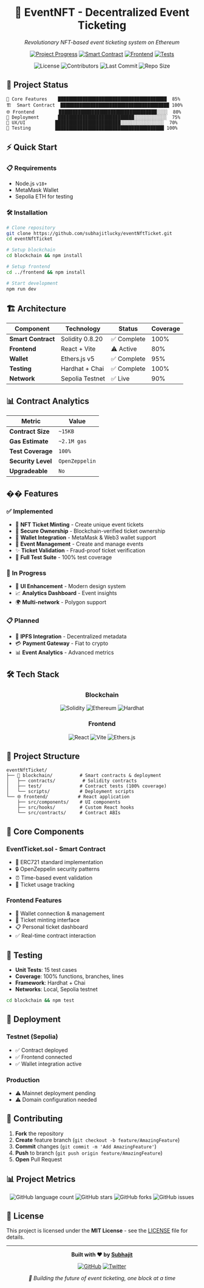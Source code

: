 <div align="center">

# 🎫 EventNFT - Decentralized Event Ticketing

*Revolutionary NFT-based event ticketing system on Ethereum*

[![Project Progress](https://img.shields.io/badge/Progress-82%25-brightgreen?style=for-the-badge&logo=ethereum&logoColor=white)](https://github.com/subhajitlucky/event_nft_ticket)
[![Smart Contract](https://img.shields.io/badge/Contract-Deployed-success?style=for-the-badge&logo=solidity&logoColor=white)](https://sepolia.etherscan.io/)
[![Frontend](https://img.shields.io/badge/Frontend-Live-blue?style=for-the-badge&logo=react&logoColor=white)](https://github.com/subhajitlucky/event_nft_ticket)
[![Tests](https://img.shields.io/badge/Tests-Passing-brightgreen?style=for-the-badge&logo=ethereum&logoColor=white)](https://github.com/subhajitlucky/event_nft_ticket)

![License](https://img.shields.io/badge/license-MIT-blue?style=flat-square)
![Contributors](https://img.shields.io/github/contributors/subhajitlucky/event_nft_ticket?style=flat-square)
![Last Commit](https://img.shields.io/github/last-commit/subhajitlucky/event_nft_ticket?style=flat-square)
![Repo Size](https://img.shields.io/github/repo-size/subhajitlucky/event_nft_ticket?style=flat-square)

</div>

## 🚀 **Project Status**

```
🎯 Core Features    ████████████████████████████████████████  85%
🏗️  Smart Contract  ████████████████████████████████████████ 100%
🌐 Frontend         ████████████████████████████████████░░░░  80%
🚢 Deployment       ████████████████████████████░░░░░░░░░░░░  75%
📱 UX/UI           ████████████████████████░░░░░░░░░░░░░░░░  70%
🧪 Testing         ████████████████████████████████████████ 100%
```

## ⚡ **Quick Start**

### 📋 **Requirements**
- Node.js `v18+`
- MetaMask Wallet
- Sepolia ETH for testing

### 🛠️ **Installation**
```bash
# Clone repository
git clone https://github.com/subhajitlucky/eventNftTicket.git
cd eventNftTicket

# Setup blockchain
cd blockchain && npm install

# Setup frontend  
cd ../frontend && npm install

# Start development
npm run dev
```

## 🏗️ **Architecture**

<div align="center">

| Component | Technology | Status | Coverage |
|-----------|------------|--------|----------|
| **Smart Contract** | Solidity 0.8.20 | ✅ Complete | 100% |
| **Frontend** | React + Vite | ⚠️ Active | 80% |
| **Wallet** | Ethers.js v5 | ✅ Complete | 95% |
| **Testing** | Hardhat + Chai | ✅ Complete | 100% |
| **Network** | Sepolia Testnet | ✅ Live | 90% |

</div>

## 📊 **Contract Analytics**

<div align="center">

| Metric | Value |
|--------|-------|
| **Contract Size** | `~15KB` |
| **Gas Estimate** | `~2.1M gas` |
| **Test Coverage** | `100%` |
| **Security Level** | `OpenZeppelin` |
| **Upgradeable** | `No` |

</div>

## �� **Features**

### ✅ **Implemented**
- 🎫 **NFT Ticket Minting** - Create unique event tickets
- 🔐 **Secure Ownership** - Blockchain-verified ticket ownership  
- 📱 **Wallet Integration** - MetaMask & Web3 wallet support
- 🎪 **Event Management** - Create and manage events
- ✨ **Ticket Validation** - Fraud-proof ticket verification
- 🧪 **Full Test Suite** - 100% test coverage

### 🚧 **In Progress**
- 🎨 **UI Enhancement** - Modern design system
- 📈 **Analytics Dashboard** - Event insights
- 🌍 **Multi-network** - Polygon support

### 📋 **Planned**
- 🎵 **IPFS Integration** - Decentralized metadata
- 💳 **Payment Gateway** - Fiat to crypto
- 📊 **Event Analytics** - Advanced metrics

## 🛠️ **Tech Stack**

<div align="center">

### **Blockchain**
![Solidity](https://img.shields.io/badge/Solidity-363636?style=for-the-badge&logo=solidity&logoColor=white)
![Ethereum](https://img.shields.io/badge/Ethereum-3C3C3D?style=for-the-badge&logo=Ethereum&logoColor=white)
![Hardhat](https://img.shields.io/badge/Hardhat-FFF04D?style=for-the-badge&logo=hardhat&logoColor=black)

### **Frontend**
![React](https://img.shields.io/badge/React-20232A?style=for-the-badge&logo=react&logoColor=61DAFB)
![Vite](https://img.shields.io/badge/Vite-646CFF?style=for-the-badge&logo=vite&logoColor=white)
![Ethers.js](https://img.shields.io/badge/Ethers.js-2535A0?style=for-the-badge&logo=ethereum&logoColor=white)

</div>

## 📁 **Project Structure**
```
eventNftTicket/
├── 🔗 blockchain/          # Smart contracts & deployment
│   ├── contracts/          # Solidity contracts
│   ├── test/              # Contract tests (100% coverage)
│   └── scripts/           # Deployment scripts
└── 🌐 frontend/           # React application
    ├── src/components/    # UI components
    ├── src/hooks/         # Custom React hooks
    └── src/contracts/     # Contract ABIs
```

## 🎯 **Core Components**

### **EventTicket.sol** - Smart Contract
- 📝 ERC721 standard implementation
- 🔒 OpenZeppelin security patterns
- ⏰ Time-based event validation
- 🎫 Ticket usage tracking

### **Frontend Features**
- 🔌 Wallet connection & management
- 🎫 Ticket minting interface  
- 📋 Personal ticket dashboard
- ✅ Real-time contract interaction

## 🧪 **Testing**

- **Unit Tests**: 15 test cases
- **Coverage**: 100% functions, branches, lines
- **Framework**: Hardhat + Chai
- **Networks**: Local, Sepolia testnet

```bash
cd blockchain && npm test
```

## 🚀 **Deployment**

### **Testnet (Sepolia)**
- ✅ Contract deployed
- ✅ Frontend connected
- ✅ Wallet integration active

### **Production**
- ⚠️ Mainnet deployment pending
- ⚠️ Domain configuration needed

## 🤝 **Contributing**

1. **Fork** the repository
2. **Create** feature branch (`git checkout -b feature/AmazingFeature`)
3. **Commit** changes (`git commit -m 'Add AmazingFeature'`)
4. **Push** to branch (`git push origin feature/AmazingFeature`)
5. **Open** Pull Request

## 📊 **Project Metrics**

<div align="center">

![GitHub language count](https://img.shields.io/github/languages/count/subhajitlucky/event_nft_ticket?style=flat-square)
![GitHub stars](https://img.shields.io/github/stars/subhajitlucky/event_nft_ticket?style=flat-square)
![GitHub forks](https://img.shields.io/github/forks/subhajitlucky/event_nft_ticket?style=flat-square)
![GitHub issues](https://img.shields.io/github/issues/subhajitlucky/event_nft_ticket?style=flat-square)

</div>

## 📄 **License**

This project is licensed under the **MIT License** - see the [LICENSE](LICENSE) file for details.

---

<div align="center">

**Built with ❤️ by [Subhajit](https://github.com/subhajitlucky)**

[![GitHub](https://img.shields.io/badge/GitHub-100000?style=for-the-badge&logo=github&logoColor=white)](https://github.com/subhajitlucky)
[![Twitter](https://img.shields.io/badge/Twitter-1DA1F2?style=for-the-badge&logo=twitter&logoColor=white)](https://twitter.com/subhajitlucky)

*🚀 Building the future of event ticketing, one block at a time*

</div> 